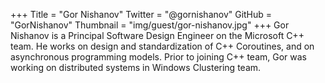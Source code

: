 +++
Title = "Gor Nishanov"
Twitter = "@gornishanov"
GitHub = "GorNishanov"
Thumbnail = "img/guest/gor-nishanov.jpg"
+++
Gor Nishanov is a Principal Software Design Engineer on the Microsoft C++ team. He works on design and standardization of C++ Coroutines, and on asynchronous programming models. Prior to joining C++ team, Gor was working on distributed systems in Windows Clustering team.